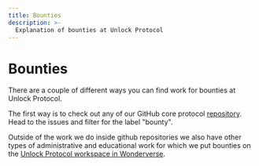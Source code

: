 ```yaml
---
title: Bounties
description: >-
  Explanation of bounties at Unlock Protocol
---
```


# Bounties

There are a couple of different ways you can find work for bounties at
Unlock Protocol.

The first way is to check out any of our GitHub core protocol [repository](https://github.com/unlock-protocol/unlock/labels/%F0%9F%92%B0bounty). Head to the issues and filter for the label "bounty".

Outside of the work we do inside github repositories we also have other types of
administrative and educational work for which we put bounties on the [Unlock
Protocol workspace in Wonderverse](https://app.wonderverse.xyz/organization/unlock/boards?entity=bounty).
